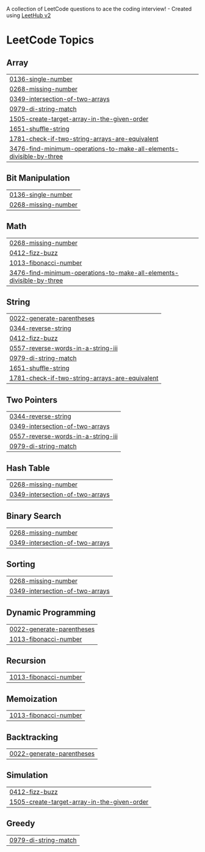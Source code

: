 A collection of LeetCode questions to ace the coding interview! - Created using [LeetHub v2](https://github.com/arunbhardwaj/LeetHub-2.0)
<!---LeetCode Topics Start-->
# LeetCode Topics
## Array
|  |
| ------- |
| [0136-single-number](https://github.com/hakim-9895/leetcode/tree/master/0136-single-number) |
| [0268-missing-number](https://github.com/hakim-9895/leetcode/tree/master/0268-missing-number) |
| [0349-intersection-of-two-arrays](https://github.com/hakim-9895/leetcode/tree/master/0349-intersection-of-two-arrays) |
| [0979-di-string-match](https://github.com/hakim-9895/leetcode/tree/master/0979-di-string-match) |
| [1505-create-target-array-in-the-given-order](https://github.com/hakim-9895/leetcode/tree/master/1505-create-target-array-in-the-given-order) |
| [1651-shuffle-string](https://github.com/hakim-9895/leetcode/tree/master/1651-shuffle-string) |
| [1781-check-if-two-string-arrays-are-equivalent](https://github.com/hakim-9895/leetcode/tree/master/1781-check-if-two-string-arrays-are-equivalent) |
| [3476-find-minimum-operations-to-make-all-elements-divisible-by-three](https://github.com/hakim-9895/leetcode/tree/master/3476-find-minimum-operations-to-make-all-elements-divisible-by-three) |
## Bit Manipulation
|  |
| ------- |
| [0136-single-number](https://github.com/hakim-9895/leetcode/tree/master/0136-single-number) |
| [0268-missing-number](https://github.com/hakim-9895/leetcode/tree/master/0268-missing-number) |
## Math
|  |
| ------- |
| [0268-missing-number](https://github.com/hakim-9895/leetcode/tree/master/0268-missing-number) |
| [0412-fizz-buzz](https://github.com/hakim-9895/leetcode/tree/master/0412-fizz-buzz) |
| [1013-fibonacci-number](https://github.com/hakim-9895/leetcode/tree/master/1013-fibonacci-number) |
| [3476-find-minimum-operations-to-make-all-elements-divisible-by-three](https://github.com/hakim-9895/leetcode/tree/master/3476-find-minimum-operations-to-make-all-elements-divisible-by-three) |
## String
|  |
| ------- |
| [0022-generate-parentheses](https://github.com/hakim-9895/leetcode/tree/master/0022-generate-parentheses) |
| [0344-reverse-string](https://github.com/hakim-9895/leetcode/tree/master/0344-reverse-string) |
| [0412-fizz-buzz](https://github.com/hakim-9895/leetcode/tree/master/0412-fizz-buzz) |
| [0557-reverse-words-in-a-string-iii](https://github.com/hakim-9895/leetcode/tree/master/0557-reverse-words-in-a-string-iii) |
| [0979-di-string-match](https://github.com/hakim-9895/leetcode/tree/master/0979-di-string-match) |
| [1651-shuffle-string](https://github.com/hakim-9895/leetcode/tree/master/1651-shuffle-string) |
| [1781-check-if-two-string-arrays-are-equivalent](https://github.com/hakim-9895/leetcode/tree/master/1781-check-if-two-string-arrays-are-equivalent) |
## Two Pointers
|  |
| ------- |
| [0344-reverse-string](https://github.com/hakim-9895/leetcode/tree/master/0344-reverse-string) |
| [0349-intersection-of-two-arrays](https://github.com/hakim-9895/leetcode/tree/master/0349-intersection-of-two-arrays) |
| [0557-reverse-words-in-a-string-iii](https://github.com/hakim-9895/leetcode/tree/master/0557-reverse-words-in-a-string-iii) |
| [0979-di-string-match](https://github.com/hakim-9895/leetcode/tree/master/0979-di-string-match) |
## Hash Table
|  |
| ------- |
| [0268-missing-number](https://github.com/hakim-9895/leetcode/tree/master/0268-missing-number) |
| [0349-intersection-of-two-arrays](https://github.com/hakim-9895/leetcode/tree/master/0349-intersection-of-two-arrays) |
## Binary Search
|  |
| ------- |
| [0268-missing-number](https://github.com/hakim-9895/leetcode/tree/master/0268-missing-number) |
| [0349-intersection-of-two-arrays](https://github.com/hakim-9895/leetcode/tree/master/0349-intersection-of-two-arrays) |
## Sorting
|  |
| ------- |
| [0268-missing-number](https://github.com/hakim-9895/leetcode/tree/master/0268-missing-number) |
| [0349-intersection-of-two-arrays](https://github.com/hakim-9895/leetcode/tree/master/0349-intersection-of-two-arrays) |
## Dynamic Programming
|  |
| ------- |
| [0022-generate-parentheses](https://github.com/hakim-9895/leetcode/tree/master/0022-generate-parentheses) |
| [1013-fibonacci-number](https://github.com/hakim-9895/leetcode/tree/master/1013-fibonacci-number) |
## Recursion
|  |
| ------- |
| [1013-fibonacci-number](https://github.com/hakim-9895/leetcode/tree/master/1013-fibonacci-number) |
## Memoization
|  |
| ------- |
| [1013-fibonacci-number](https://github.com/hakim-9895/leetcode/tree/master/1013-fibonacci-number) |
## Backtracking
|  |
| ------- |
| [0022-generate-parentheses](https://github.com/hakim-9895/leetcode/tree/master/0022-generate-parentheses) |
## Simulation
|  |
| ------- |
| [0412-fizz-buzz](https://github.com/hakim-9895/leetcode/tree/master/0412-fizz-buzz) |
| [1505-create-target-array-in-the-given-order](https://github.com/hakim-9895/leetcode/tree/master/1505-create-target-array-in-the-given-order) |
## Greedy
|  |
| ------- |
| [0979-di-string-match](https://github.com/hakim-9895/leetcode/tree/master/0979-di-string-match) |
<!---LeetCode Topics End-->